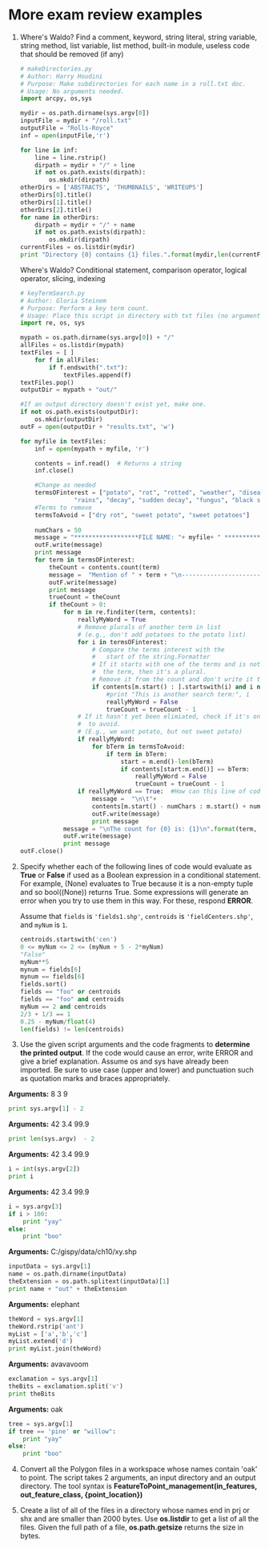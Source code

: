 # More exam review examples

1. Where's Waldo?  Find a comment, keyword, string literal, string variable, string method, list variable, list method, built-in module,  useless code that should be removed  (if any)

   ```python
   # makeDirectories.py
   # Author: Harry Houdini
   # Purpose: Make subdirectories for each name in a roll.txt doc.
   # Usage: No arguments needed.
   import arcpy, os,sys
   
   mydir = os.path.dirname(sys.argv[0])
   inputFile = mydir + "/roll.txt"
   outputFile = "Rolls-Royce"
   inf = open(inputFile,'r')
   
   for line in inf:
       line = line.rstrip()
       dirpath = mydir + "/" + line
       if not os.path.exists(dirpath):
           os.mkdir(dirpath)
   otherDirs = ['ABSTRACTS', 'THUMBNAILS', 'WRITEUPS']
   otherDirs[0].title()
   otherDirs[1].title()
   otherDirs[2].title()
   for name in otherDirs:
       dirpath = mydir + "/" + name
       if not os.path.exists(dirpath):
           os.mkdir(dirpath)
   currentFiles = os.listdir(mydir)
   print "Directory {0} contains {1} files.".format(mydir,len(currentFiles))
   ```

   Where's Waldo?  Conditional statement,  comparison operator, logical operator, slicing, indexing

   ```python
   # keyTermSearch.py
   # Author: Gloria Steinem
   # Purpose: Perform a key term count.
   # Usage: Place this script in directory with txt files (no arguments needed)
   import re, os, sys
   
   mypath = os.path.dirname(sys.argv[0]) + "/"
   allFiles = os.listdir(mypath)
   textFiles = [ ]
       for f in allFiles:
           if f.endswith(".txt"):
               textFiles.append(f)
   textFiles.pop()
   outputDir = mypath + "out/"
   
   #If an output directory doesn't exist yet, make one.
   if not os.path.exists(outputDir):
       os.mkdir(outputDir)
   outF = open(outputDir + "results.txt", 'w')
   
   for myfile in textFiles:
       inf = open(mypath + myfile, 'r')
   
       contents = inf.read()  # Returns a string
       inf.close()
   
       #Change as needed
       termsOFinterest = ["potato", "rot", "rotted", "weather", "disease", "rain",
                  "rains", "decay", "sudden decay", "fungus", "black spot", "mould"]
       #Terms to remove
       termsToAvoid = ["dry rot", "sweet potato", "sweet potatoes"]
       
       numChars = 50
       message = "******************FILE NAME: "+ myfile+ " ******************\n"
       outF.write(message)
       print message
       for term in termsOFinterest:
           theCount = contents.count(term)
           message =  "Mention of " + term + "\n-----------------------------------"
           outF.write(message)
           print message
           trueCount = theCount
           if theCount > 0:
               for m in re.finditer(term, contents):
                   reallyMyWord = True
                   # Remove plurals of another term in list
                   # (e.g., don't add potatoes to the potato list)
                   for i in termsOFinterest:
                       # Compare the terms interest with the 
                       #   start of the string.Formatter
                       # If it starts with one of the terms and is not a substring of 
                       #  the term, then it's a plural.
                       # Remove it from the count and don't write it to the file.
                       if contents[m.start() : ].startswith(i) and i not in term:
                           #print "This is another search term:", i
                           reallyMyWord = False
                           trueCount = trueCount - 1
                   # If it hasn't yet been elimiated, check if it's one of our terms 
                   #  to avoid.
                   # (E.g., we want potato, but not sweet potato)
                   if reallyMyWord:
                       for bTerm in termsToAvoid:
                           if term in bTerm:
                               start = m.end()-len(bTerm)
                               if contents[start:m.end()] == bTerm:
                                   reallyMyWord = False
                                   trueCount = trueCount - 1                                
                   if reallyMyWord == True:  #How can this line of code be improved? 
                       message =  "\n\t"+ 
                       contents[m.start() - numChars : m.start() + numChars +len(term)]
                       outF.write(message)
                       print message
               message = "\nThe count for {0} is: {1}\n".format(term, trueCount)
               outF.write(message)
               print message  
   outF.close()
   ```

2. Specify whether each of the following lines of code would evaluate as **True** or **False** if used as a Boolean expression in a conditional statement. For example, (None) evaluates to True because it is a non-empty tuple and so bool((None)) returns True. Some expressions will generate an error when you try to use them in this way. For these, respond **ERROR**. 

   Assume that `fields` is `'fields1.shp'`, `centroids` is `'fieldCenters.shp'`, and `myNum` is `1`.

   ```python
   centroids.startswith('cen')
   0 <= myNum <= 2 <= (myNum + 5 - 2*myNum)
   "False"
   myNum**5
   mynum = fields[6]
   mynum == fields[6]
   fields.sort()
   fields == "foo" or centroids
   fields == "foo" and centroids
   myNum == 2 and centroids
   2/3 + 1/3 == 1
   0.25 - myNum/float(4)
   len(fields) != len(centroids)
   ```

3. Use the given script arguments and the code fragments to **determine the printed output**. If the code would cause an error, write ERROR and give a brief explanation. Assume os and sys have already been imported. Be sure to use case (upper and lower) and punctuation such as quotation marks and braces appropriately.  
   

**Arguments:**    8 3 9 

   ```python
   print sys.argv[1] - 2
   ```

   **Arguments:**    42 3.4 99.9

   ```python
   print len(sys.argv)  - 2
   ```

   **Arguments:**    42 3.4 99.9 

   ```python
   i = int(sys.argv[2])
   print i
   ```

   **Arguments:**    42 3.4 99.9 

   ```python
   i = sys.argv[3]
   if i > 100:
       print "yay"
   else:
       print "boo"
   ```

   **Arguments:**    C:/gispy/data/ch10/xy.shp 

   ```python
   inputData = sys.argv[1]
   name = os.path.dirname(inputData)
   theExtension = os.path.splitext(inputData)[1]
   print name + "out" + theExtension
   ```

   **Arguments:**   elephant

   ```python
   theWord = sys.argv[1]
   theWord.rstrip('ant')
   myList = ['a','b','c'] 
   myList.extend('d')
   print myList.join(theWord)
   ```

   **Arguments:**    avavavoom 

   ```python
   exclamation = sys.argv[1]
   theBits = exclamation.split('v')
   print theBits
   ```

   **Arguments:**    oak

   ```python
   tree = sys.argv[1]
   if tree == 'pine' or "willow":
       print "yay"
   else:
       print "boo"
   ```

   

4. Convert all the Polygon files in a workspace whose names contain 'oak' to point.  The script takes 2 arguments, an input directory and an output directory.  The tool syntax is **FeatureToPoint_management(in_features, out_feature_class, {point_location})**

   

5. Create a list of all of the files in a directory whose names end in prj or shx and are smaller than 2000 bytes.  Use **os.listdir** to get a list of all the files.  Given the full path of a file, **os.path.getsize** returns the size in bytes. 

   
